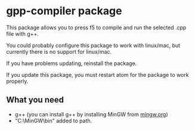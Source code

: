 # gpp-compiler package

This package allows you to press f5 to compile and run the selected .cpp file with g++.

You could probably configure this package to work with linux/mac, but currently there is no support for linux/mac.

If you have problems updating, reinstall the package.

If you update this package, you must restart atom for the package to work properly.

## What you need
- g++ (you can install g++ by installing MinGW from [mingw.org](http://www.mingw.org/))
- "C:\MinGW\bin\" added to path.
